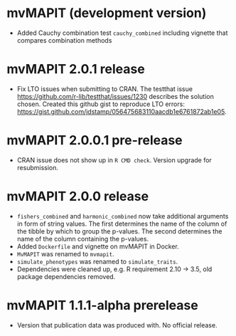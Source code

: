 # mvMAPIT (development version)

* Added Cauchy combination test `cauchy_combined` including vignette that compares combination methods

# mvMAPIT 2.0.1 release

* Fix LTO issues when submitting to CRAN. The testthat issue https://github.com/r-lib/testthat/issues/1230
describes the solution chosen. Created this github gist to reproduce LTO errors: https://gist.github.com/jdstamp/056475683110aacdb1e6761872ab1e05.

# mvMAPIT 2.0.0.1 pre-release

* CRAN issue does not show up in `R CMD check`. Version upgrade for resubmission.

# mvMAPIT 2.0.0 release

* `fishers_combined` and `harmonic_combined` now take additional arguments in 
form of string values. The first determines the name of the column of the tibble
by which to group the p-values. The second determines the name of the column 
  containing the p-values.
* Added `Dockerfile` and vignette on mvMAPIT in Docker.
* `MvMAPIT` was renamed to `mvmapit`.
* `simulate_phenotypes` was renamed to `simulate_traits`.
* Dependencies were cleaned up, e.g. R requirement 2.10 -> 3.5, old package 
dependencies removed.

# mvMAPIT 1.1.1-alpha prerelease
* Version that publication data was produced with. No official release.

